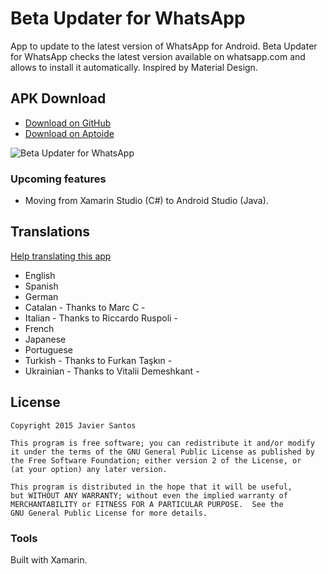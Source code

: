 # Beta Updater for WhatsApp
App to update to the latest version of WhatsApp for Android. Beta Updater for WhatsApp checks the latest version available on whatsapp.com and allows to install it automatically. Inspired by Material Design.

## APK Download
* [Download on GitHub](https://github.com/javiersantos/WhatsAppBetaUpdater.Android/releases)
* [Download on Aptoide](http://fjaviersantos.store.aptoide.com/app/market/com.javiersantos.whatsappbetaupdater/12/9176879/Beta+Updater+for+WhatsApp)

![Beta Updater for WhatsApp](http://i.imgur.com/bz5n9iZ.png)

### Upcoming features
* Moving from Xamarin Studio (C#) to Android Studio (Java).

## Translations
[Help translating this app](https://crowdin.com/project/beta-updater-whatsapp)
* English
* Spanish
* German
* Catalan - Thanks to Marc C -
* Italian - Thanks to Riccardo Ruspoli -
* French
* Japanese
* Portuguese
* Turkish - Thanks to Furkan Taşkın -
* Ukrainian - Thanks to Vitalii Demeshkant -

## License
    Copyright 2015 Javier Santos

    This program is free software; you can redistribute it and/or modify
    it under the terms of the GNU General Public License as published by
    the Free Software Foundation; either version 2 of the License, or
    (at your option) any later version.

    This program is distributed in the hope that it will be useful,
    but WITHOUT ANY WARRANTY; without even the implied warranty of
    MERCHANTABILITY or FITNESS FOR A PARTICULAR PURPOSE.  See the
    GNU General Public License for more details.

### Tools
Built with Xamarin.
